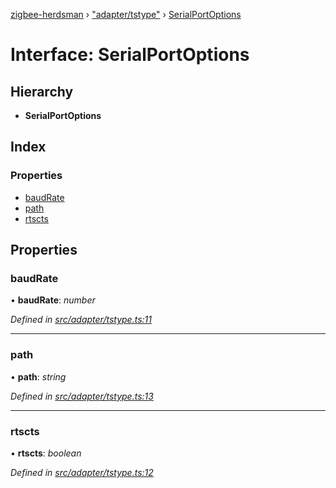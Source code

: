 [zigbee-herdsman](../README.md) › ["adapter/tstype"](../modules/_adapter_tstype_.md) › [SerialPortOptions](_adapter_tstype_.serialportoptions.md)

# Interface: SerialPortOptions

## Hierarchy

* **SerialPortOptions**

## Index

### Properties

* [baudRate](_adapter_tstype_.serialportoptions.md#baudrate)
* [path](_adapter_tstype_.serialportoptions.md#path)
* [rtscts](_adapter_tstype_.serialportoptions.md#rtscts)

## Properties

###  baudRate

• **baudRate**: *number*

*Defined in [src/adapter/tstype.ts:11](https://github.com/Koenkk/zigbee-herdsman/blob/632e6e4/src/adapter/tstype.ts#L11)*

___

###  path

• **path**: *string*

*Defined in [src/adapter/tstype.ts:13](https://github.com/Koenkk/zigbee-herdsman/blob/632e6e4/src/adapter/tstype.ts#L13)*

___

###  rtscts

• **rtscts**: *boolean*

*Defined in [src/adapter/tstype.ts:12](https://github.com/Koenkk/zigbee-herdsman/blob/632e6e4/src/adapter/tstype.ts#L12)*
